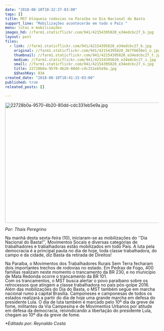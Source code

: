 ```yaml
---
date: "2018-08-10T10:32:37-03:00"
tags: []
title: MST bloqueia rodovias na Paraíba no Dia Nacional do Basta
support_line: "Mobilizações acontecerão em todo o País "
menu: lutas e mobilizações
images_hd: //farm1.staticflickr.com/941/42154395820_e34edcbc27_b.jpg
layout: post
files:
  - link: //farm1.staticflickr.com/941/42154395820_e34edcbc27_b.jpg
    original: //farm1.staticflickr.com/941/42154395820_3b7f6658e1_o.jpg
    thumbnail: //farm1.staticflickr.com/941/42154395820_e34edcbc27_t.jpg
    medium: //farm1.staticflickr.com/941/42154395820_e34edcbc27_z.jpg
    small: //farm1.staticflickr.com/941/42154395820_e34edcbc27_n.jpg
    title: 22728b0a-9570-4b20-80dd-cdc331eb5e9a.jpg
    $$hashKey: 03A
created_date: "2018-08-10T10:41:15-03:00"
published: true
releated_posts: []

---
```

<p style="margin-bottom: 0cm; line-height: 100%"><img alt="22728b0a-9570-4b20-80dd-cdc331eb5e9a.jpg" height="394" src="//farm1.staticflickr.com/941/42154395820_e34edcbc27_b.jpg" width="700" /></p>

<p style="margin-bottom: 0cm; line-height: 100%"><em>Por: Thais Peregrino</em></p>

<p style="margin-bottom: 0cm; line-height: 100%">Na manh&atilde; desta sexta-feira (10), iniciaram-se as mobiliza&ccedil;&otilde;es do &#39;&#39;Dia Nacional do Basta!&#39;&#39;, Movimentos Socais e diversas categorias de trabalhadores e trabalhadoras est&atilde;o mobilizados em todo Pa&iacute;s. A luta pela democracia &eacute; a principal pauta no dia de hoje, toda classe trabalhadora, do campo e da cidade, diz Basta da retirada de Direitos!</p>

<p style="margin-bottom: 0cm; line-height: 100%">Na Para&iacute;ba, o Movimentos dos Trabalhadores Rurais Sem Terra fecharam dois importantes trechos de rodovias no estado. Em Pedras de Fogo, 400 fam&iacute;lias realizam neste momento o trancamento da BR 230, e no munic&iacute;pio de Mata Redonda ocorre o trancamento da BR 101.<br />
Com os trancamentos, o MST busca alertar o povo paraibano sobre os retrocessos que atingem a classe trabalhadora no pa&iacute;s p&oacute;s-golpe 2016.<br />
Al&eacute;m das mobiliza&ccedil;&otilde;es do Dia do Basta, o MST tamb&eacute;m segue em marcha nacional rumo &agrave; capital Bras&iacute;lia. Camponeses e camponesas de todos os estados realizar&aacute; a partir do dia de hoje uma grande marcha em defesa do presidente Lula. O dia de luta tamb&eacute;m &eacute; marcado pelo 10&ordm; dia da greve de fome, militantes da Via Campesina e de Movimentos Urbanos por atitude em defesa da democracia, reivindicando a liberta&ccedil;&atilde;o do presidente Lula, chegam ao 10&ordm; dia da greve de fome.<br />
<br />
<i>*</i><i>Editado por: Reynaldo Costa</i></p>
